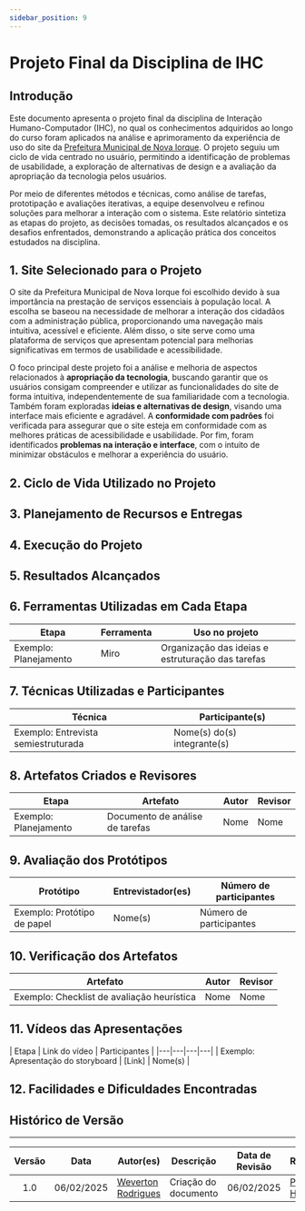 ```yaml
---
sidebar_position: 9
---
```


# Projeto Final da Disciplina de IHC

## Introdução

Este documento apresenta o projeto final da disciplina de Interação Humano-Computador (IHC), no qual os conhecimentos adquiridos ao longo do curso foram aplicados na análise e aprimoramento da experiência de uso do site da [Prefeitura Municipal de Nova Iorque](https://www.novaiorque.ma.gov.br/). O projeto seguiu um ciclo de vida centrado no usuário, permitindo a identificação de problemas de usabilidade, a exploração de alternativas de design e a avaliação da apropriação da tecnologia pelos usuários.

Por meio de diferentes métodos e técnicas, como análise de tarefas, prototipação e avaliações iterativas, a equipe desenvolveu e refinou soluções para melhorar a interação com o sistema. Este relatório sintetiza as etapas do projeto, as decisões tomadas, os resultados alcançados e os desafios enfrentados, demonstrando a aplicação prática dos conceitos estudados na disciplina.

## 1. Site Selecionado para o Projeto

O site da Prefeitura Municipal de Nova Iorque foi escolhido devido à sua importância na prestação de serviços essenciais à população local. A escolha se baseou na necessidade de melhorar a interação dos cidadãos com a administração pública, proporcionando uma navegação mais intuitiva, acessível e eficiente. Além disso, o site serve como uma plataforma de serviços que apresentam potencial para melhorias significativas em termos de usabilidade e acessibilidade.

O foco principal deste projeto foi a análise e melhoria de aspectos relacionados à **apropriação da tecnologia**, buscando garantir que os usuários consigam compreender e utilizar as funcionalidades do site de forma intuitiva, independentemente de sua familiaridade com a tecnologia. Também foram exploradas **ideias e alternativas de design**, visando uma interface mais eficiente e agradável. A **conformidade com padrões** foi verificada para assegurar que o site esteja em conformidade com as melhores práticas de acessibilidade e usabilidade. Por fim, foram identificados **problemas na interação e interface**, com o intuito de minimizar obstáculos e melhorar a experiência do usuário.

## 2. Ciclo de Vida Utilizado no Projeto
<!--
- **Modelo adotado:** (Exemplo: ciclo centrado no usuário, modelo DECIDE, etc.)
- **Justificativa:** (Explicar por que esse modelo foi escolhido, alinhando com a natureza do projeto e seus objetivos)
-->

## 3. Planejamento de Recursos e Entregas
<!--
- **Cronograma planejado e executado:**  
  - Incluir um gráfico ou tabela mostrando as etapas planejadas e a execução real, destacando possíveis desvios e ajustes feitos ao longo do projeto.
-->

## 4. Execução do Projeto
<!--
- **Descrição das etapas realizadas:**  
  - Explicar cada fase do ciclo de vida aplicado ao projeto, desde a análise inicial até a avaliação final dos protótipos.
-->

## 5. Resultados Alcançados
<!--
- **Resumo do impacto do projeto:** (Exemplo: melhorias identificadas, insights sobre o comportamento dos usuários, principais problemas de IHC solucionados)
- **Alinhamento com os objetivos iniciais:** (Comparar o que foi planejado e o que foi alcançado)
-->

## 6. Ferramentas Utilizadas em Cada Etapa
| Etapa | Ferramenta | Uso no projeto |
|---|---|---|
| Exemplo: Planejamento | Miro | Organização das ideias e estruturação das tarefas |

## 7. Técnicas Utilizadas e Participantes
| Técnica | Participante(s) |
|---|---|
| Exemplo: Entrevista semiestruturada | Nome(s) do(s) integrante(s) |

## 8. Artefatos Criados e Revisores
| Etapa | Artefato | Autor | Revisor |
|---|---|---|---|
| Exemplo: Planejamento | Documento de análise de tarefas | Nome | Nome |

## 9. Avaliação dos Protótipos
| Protótipo | Entrevistador(es) | Número de participantes |
|---|----|---|
| Exemplo: Protótipo de papel | Nome(s) | Número de participantes |

## 10. Verificação dos Artefatos
| Artefato | Autor | Revisor |
|---|---|---|
| Exemplo: Checklist de avaliação heurística | Nome | Nome |

## 11. Vídeos das Apresentações
| Etapa | Link do vídeo | Participantes | 
|---|---|---|---|
| Exemplo: Apresentação do storyboard | [Link] | Nome(s) | 

## 12. Facilidades e Dificuldades Encontradas
<!--
- **Facilidades:** (Exemplo: trabalho colaborativo eficiente, boa organização das etapas)
- **Dificuldades:** (Exemplo: tempo reduzido para avaliações, problemas técnicos)
- **Percepções individuais:** (Cada integrante pode descrever sua experiência pessoal no projeto)
-->

## Histórico de Versão
---
| Versão | Data | Autor(es) | Descrição | Data de Revisão | Revisor(es) |
|:---:|:---:|---|---|:---:|---|
| 1.0 | 06/02/2025 | [Weverton Rodrigues](https://github.com/vevetin)  | Criação do documento | 06/02/2025 | [Paulo Henrique](https://github.com/paulomh) |
